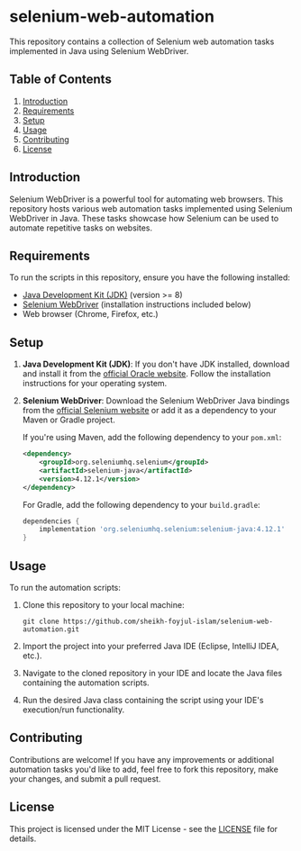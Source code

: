 # selenium-web-automation

This repository contains a collection of Selenium web automation tasks implemented in Java using Selenium WebDriver.

## Table of Contents

1. [Introduction](#introduction)
2. [Requirements](#requirements)
3. [Setup](#setup)
4. [Usage](#usage)
5. [Contributing](#contributing)
6. [License](#license)

## Introduction

Selenium WebDriver is a powerful tool for automating web browsers. This repository hosts various web automation tasks implemented using Selenium WebDriver in Java. These tasks showcase how Selenium can be used to automate repetitive tasks on websites.

## Requirements

To run the scripts in this repository, ensure you have the following installed:

- [Java Development Kit (JDK)](https://www.oracle.com/java/technologies/javase-jdk15-downloads.html) (version >= 8)
- [Selenium WebDriver](https://www.selenium.dev/documentation/en/webdriver/) (installation instructions included below)
- Web browser (Chrome, Firefox, etc.)

## Setup

1. **Java Development Kit (JDK)**: If you don't have JDK installed, download and install it from the [official Oracle website](https://www.oracle.com/java/technologies/javase-jdk15-downloads.html). Follow the installation instructions for your operating system.

2. **Selenium WebDriver**: Download the Selenium WebDriver Java bindings from the [official Selenium website](https://www.selenium.dev/downloads/) or add it as a dependency to your Maven or Gradle project.

    If you're using Maven, add the following dependency to your `pom.xml`:

    ```xml
    <dependency>
        <groupId>org.seleniumhq.selenium</groupId>
        <artifactId>selenium-java</artifactId>
        <version>4.12.1</version>
    </dependency>
    ```

    For Gradle, add the following dependency to your `build.gradle`:

    ```groovy
    dependencies {
        implementation 'org.seleniumhq.selenium:selenium-java:4.12.1'
    }
    ```

## Usage

To run the automation scripts:

1. Clone this repository to your local machine:

    ```
    git clone https://github.com/sheikh-foyjul-islam/selenium-web-automation.git
    ```

2. Import the project into your preferred Java IDE (Eclipse, IntelliJ IDEA, etc.).

3. Navigate to the cloned repository in your IDE and locate the Java files containing the automation scripts.

4. Run the desired Java class containing the script using your IDE's execution/run functionality.

## Contributing

Contributions are welcome! If you have any improvements or additional automation tasks you'd like to add, feel free to fork this repository, make your changes, and submit a pull request.

## License

This project is licensed under the MIT License - see the [LICENSE](LICENSE) file for details.

